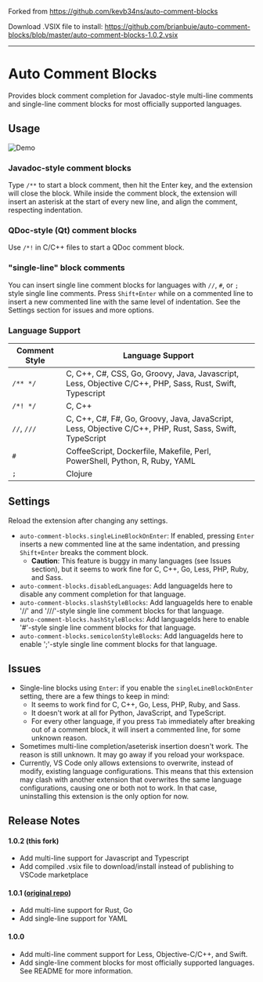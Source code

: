 Forked from https://github.com/kevb34ns/auto-comment-blocks

Download .VSIX file to install: https://github.com/brianbuie/auto-comment-blocks/blob/master/auto-comment-blocks-1.0.2.vsix

---

# Auto Comment Blocks

Provides block comment completion for Javadoc-style multi-line comments and single-line comment blocks for most officially supported languages.

## Usage
![Demo](https://raw.githubusercontent.com/brianbuie/auto-comment-blocks/master/img/demo.gif)

### Javadoc-style comment blocks
Type `/**` to start a block comment, then hit the Enter key, and the extension will close the block. While inside the comment block, the extension will insert an asterisk at the start of every new line, and align the comment, respecting indentation.

### QDoc-style (Qt) comment blocks
Use `/*!` in C/C++ files to start a QDoc comment block.

### "single-line" block comments
You can insert single line comment blocks for languages with `//`, `#`, or `;` style single line comments. Press `Shift+Enter` while on a commented line to insert a new commented line with the same level of indentation. See the Settings section for issues and more options.

### Language Support

| Comment Style | Language Support |
| ------- | ------- |
| `/** */` | C, C++, C#, CSS, Go, Groovy, Java, Javascript, Less, Objective C/C++, PHP, Sass, Rust, Swift, Typescript |
| `/*! */` | C, C++ |
| `//`, `///` | C, C++, C#, F#, Go, Groovy, Java, JavaScript, Less, Objective C/C++, PHP, Rust, Sass, Swift, TypeScript |
| `#` | CoffeeScript, Dockerfile, Makefile, Perl, PowerShell, Python, R, Ruby, YAML |
| `;` | Clojure |

## Settings

Reload the extension after changing any settings.

* `auto-comment-blocks.singleLineBlockOnEnter`: If enabled, pressing `Enter` inserts a new commented line at the same indentation, and pressing `Shift+Enter` breaks the comment block.
  + **Caution**: This feature is buggy in many languages (see Issues section), but it seems to work fine for C, C++, Go, Less, PHP, Ruby, and Sass.
* `auto-comment-blocks.disabledLanguages`: Add languageIds here to disable any comment completion for that language.
* `auto-comment-blocks.slashStyleBlocks`: Add languageIds here to enable '//' and '///'-style single line comment blocks for that language.
* `auto-comment-blocks.hashStyleBlocks`: Add languageIds here to enable '#'-style single line comment blocks for that language.
* `auto-comment-blocks.semicolonStyleBlocks`: Add languageIds here to enable ';'-style single line comment blocks for that language.

## Issues

* Single-line blocks using `Enter`: if you enable the `singleLineBlockOnEnter` setting, there are a few things to keep in mind:
  + It seems to work find for C, C++, Go, Less, PHP, Ruby, and Sass.
  + It doesn't work at all for Python, JavaScript, and TypeScript.
  + For every other language, if you press `Tab` immediately after breaking out of a comment block, it will insert a commented line, for some unknown reason.
* Sometimes multi-line completion/aseterisk insertion doesn't work. The reason is still unknown. It may go away if you reload your workspace.
* Currently, VS Code only allows extensions to overwrite, instead of modify, existing language configurations. This means that this extension may clash with another extension that overwrites the same language configurations, causing one or both not to work. In that case, uninstalling this extension is the only option for now.

## Release Notes

#### 1.0.2 (this fork)
- Add multi-line support for Javascript and Typescript
- Add compiled .vsix file to download/install instead of publishing to VSCode marketplace

#### 1.0.1 ([original repo](https://github.com/kevb34ns/auto-comment-blocks))
- Add multi-line support for Rust, Go
- Add single-line support for YAML

#### 1.0.0
- Add multi-line comment support for Less, Objective-C/C++, and Swift.
- Add single-line comment blocks for most officially supported languages. See README for more information.
